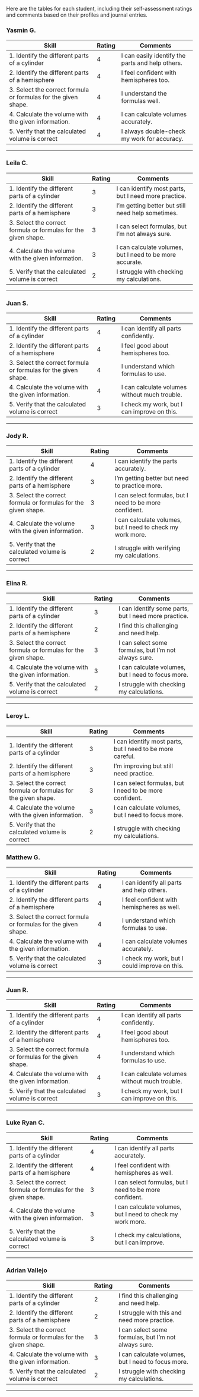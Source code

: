 Here are the tables for each student, including their self-assessment ratings and comments based on their profiles and journal entries.

### Yasmin G.

| Skill                                                          | Rating | Comments                                           |
| -------------------------------------------------------------- | ------ | -------------------------------------------------- |
| 1. Identify the different parts of a cylinder                  | 4      | I can easily identify the parts and help others.  |
| 2. Identify the different parts of a hemisphere                | 4      | I feel confident with hemispheres too.             |
| 3. Select the correct formula or formulas for the given shape. | 4      | I understand the formulas well.                    |
| 4. Calculate the volume with the given information.            | 4      | I can calculate volumes accurately.                |
| 5. Verify that the calculated volume is correct                | 4      | I always double-check my work for accuracy.       |

---

### Leila C.

| Skill                                                          | Rating | Comments                                           |
| -------------------------------------------------------------- | ------ | -------------------------------------------------- |
| 1. Identify the different parts of a cylinder                  | 3      | I can identify most parts, but I need more practice. |
| 2. Identify the different parts of a hemisphere                | 3      | I’m getting better but still need help sometimes. |
| 3. Select the correct formula or formulas for the given shape. | 3      | I can select formulas, but I’m not always sure.   |
| 4. Calculate the volume with the given information.            | 3      | I can calculate volumes, but I need to be more accurate. |
| 5. Verify that the calculated volume is correct                | 2      | I struggle with checking my calculations.         |

---

### Juan S.

| Skill                                                          | Rating | Comments                                           |
| -------------------------------------------------------------- | ------ | -------------------------------------------------- |
| 1. Identify the different parts of a cylinder                  | 4      | I can identify all parts confidently.             |
| 2. Identify the different parts of a hemisphere                | 4      | I feel good about hemispheres too.                 |
| 3. Select the correct formula or formulas for the given shape. | 4      | I understand which formulas to use.               |
| 4. Calculate the volume with the given information.            | 4      | I can calculate volumes without much trouble.     |
| 5. Verify that the calculated volume is correct                | 3      | I check my work, but I can improve on this.      |

---

### Jody R.

| Skill                                                          | Rating | Comments                                           |
| -------------------------------------------------------------- | ------ | -------------------------------------------------- |
| 1. Identify the different parts of a cylinder                  | 4      | I can identify the parts accurately.              |
| 2. Identify the different parts of a hemisphere                | 3      | I’m getting better but need to practice more.     |
| 3. Select the correct formula or formulas for the given shape. | 3      | I can select formulas, but I need to be more confident. |
| 4. Calculate the volume with the given information.            | 3      | I can calculate volumes, but I need to check my work more. |
| 5. Verify that the calculated volume is correct                | 2      | I struggle with verifying my calculations.        |

---

### Elina R.

| Skill                                                          | Rating | Comments                                           |
| -------------------------------------------------------------- | ------ | -------------------------------------------------- |
| 1. Identify the different parts of a cylinder                  | 3      | I can identify some parts, but I need more practice. |
| 2. Identify the different parts of a hemisphere                | 2      | I find this challenging and need help.            |
| 3. Select the correct formula or formulas for the given shape. | 3      | I can select some formulas, but I’m not always sure. |
| 4. Calculate the volume with the given information.            | 3      | I can calculate volumes, but I need to focus more. |
| 5. Verify that the calculated volume is correct                | 2      | I struggle with checking my calculations.         |

---

### Leroy L.

| Skill                                                          | Rating | Comments                                                  |     |
| -------------------------------------------------------------- | ------ | --------------------------------------------------------- | --- |
| 1. Identify the different parts of a cylinder                  | 3      | I can identify most parts, but I need to be more careful. |     |
| 2. Identify the different parts of a hemisphere                | 3      | I’m improving but still need practice.                    |     |
| 3. Select the correct formula or formulas for the given shape. | 3      | I can select formulas, but I need to be more confident.   |     |
| 4. Calculate the volume with the given information.            | 3      | I can calculate volumes, but I need to focus more.        |     |
| 5. Verify that the calculated volume is correct                | 2      | I struggle with checking my calculations.                 |     |
### Matthew G.

| Skill                                                          | Rating | Comments                                           |
| -------------------------------------------------------------- | ------ | -------------------------------------------------- |
| 1. Identify the different parts of a cylinder                  | 4      | I can identify all parts and help others.         |
| 2. Identify the different parts of a hemisphere                | 4      | I feel confident with hemispheres as well.        |
| 3. Select the correct formula or formulas for the given shape. | 4      | I understand which formulas to use.               |
| 4. Calculate the volume with the given information.            | 4      | I can calculate volumes accurately.               |
| 5. Verify that the calculated volume is correct                | 3      | I check my work, but I could improve on this.    |

---

### Juan R.

| Skill                                                          | Rating | Comments                                           |
| -------------------------------------------------------------- | ------ | -------------------------------------------------- |
| 1. Identify the different parts of a cylinder                  | 4      | I can identify all parts confidently.             |
| 2. Identify the different parts of a hemisphere                | 4      | I feel good about hemispheres too.                |
| 3. Select the correct formula or formulas for the given shape. | 4      | I understand which formulas to use.               |
| 4. Calculate the volume with the given information.            | 4      | I can calculate volumes without much trouble.     |
| 5. Verify that the calculated volume is correct                | 3      | I check my work, but I can improve on this.      |

---

### Luke Ryan C.

| Skill                                                          | Rating | Comments                                                   |
| -------------------------------------------------------------- | ------ | ---------------------------------------------------------- |
| 1. Identify the different parts of a cylinder                  | 4      | I can identify all parts accurately.                       |
| 2. Identify the different parts of a hemisphere                | 4      | I feel confident with hemispheres as well.                 |
| 3. Select the correct formula or formulas for the given shape. | 3      | I can select formulas, but I need to be more confident.    |
| 4. Calculate the volume with the given information.            | 3      | I can calculate volumes, but I need to check my work more. |
| 5. Verify that the calculated volume is correct                | 3      | I check my calculations, but I can improve.                |

---

### Adrian Vallejo

| Skill                                                          | Rating | Comments                                           |
| -------------------------------------------------------------- | ------ | -------------------------------------------------- |
| 1. Identify the different parts of a cylinder                  | 2      | I find this challenging and need help.            |
| 2. Identify the different parts of a hemisphere                | 2      | I struggle with this and need more practice.      |
| 3. Select the correct formula or formulas for the given shape. | 3      | I can select some formulas, but I’m not always sure. |
| 4. Calculate the volume with the given information.            | 3      | I can calculate volumes, but I need to focus more. |
| 5. Verify that the calculated volume is correct                | 2      | I struggle with checking my calculations.         |

---

